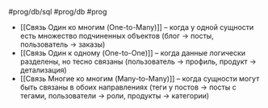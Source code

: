 #prog/db/sql #prog/db #prog 

- [[Связь Один ко многим (One-to-Many)]] – когда у одной сущности есть множество подчиненных объектов (блог → посты, пользователь → заказы)
- [[Связь Один к одному (One-to-One)]] – когда данные логически разделены, но тесно связаны (пользователь → профиль, продукт → детализация)
- [[Связь Многие ко многим (Many-to-Many)]] – когда сущности могут быть связаны в обоих направлениях (теги у постов → посты с тегами, пользователи → роли, продукты → категории)
